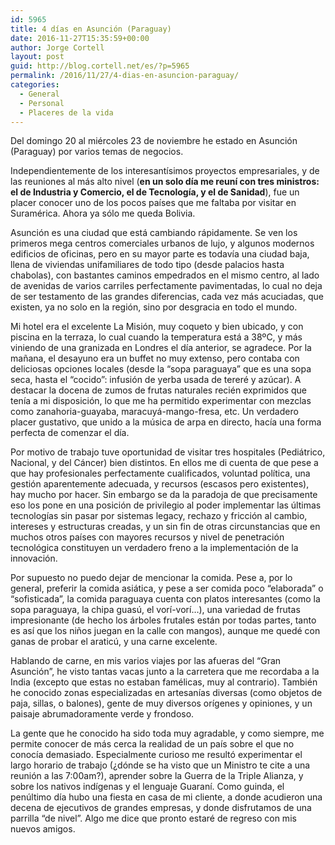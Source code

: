 ```yaml
---
id: 5965
title: 4 días en Asunción (Paraguay)
date: 2016-11-27T15:35:59+00:00
author: Jorge Cortell
layout: post
guid: http://blog.cortell.net/es/?p=5965
permalink: /2016/11/27/4-dias-en-asuncion-paraguay/
categories:
  - General
  - Personal
  - Placeres de la vida
---
```

Del domingo 20 al miércoles 23 de noviembre he estado en Asunción (Paraguay) por varios temas de negocios.

Independientemente de los interesantísimos proyectos empresariales, y de las reuniones al más alto nivel (**en un solo día me reuní con tres ministros: el de Industria y Comercio, el de Tecnología, y el de Sanidad**), fue un placer conocer uno de los pocos países que me faltaba por visitar en Suramérica. Ahora ya sólo me queda Bolivia.

Asunción es una ciudad que está cambiando rápidamente. Se ven los primeros mega centros comerciales urbanos de lujo, y algunos modernos edificios de oficinas, pero en su mayor parte es todavía una ciudad baja, llena de viviendas unifamiliares de todo tipo (desde palacios hasta chabolas), con bastantes caminos empedrados en el mismo centro, al lado de avenidas de varios carriles perfectamente pavimentadas, lo cual no deja de ser testamento de las grandes diferencias, cada vez más acuciadas, que existen, ya no solo en la región, sino por desgracia en todo el mundo.

Mi hotel era el excelente La Misión, muy coqueto y bien ubicado, y con piscina en la terraza, lo cual cuando la temperatura está a 38ºC, y más viniendo de una granizada en Londres el día anterior, se agradece. Por la mañana, el desayuno era un buffet no muy extenso, pero contaba con deliciosas opciones locales (desde la &#8220;sopa paraguaya&#8221; que es una sopa seca, hasta el “cocido”: infusión de yerba usada de tereré y azúcar). A destacar la docena de zumos de frutas naturales recién exprimidos que tenía a mi disposición, lo que me ha permitido experimentar con mezclas como zanahoria-guayaba, maracuyá-mango-fresa, etc. Un verdadero placer gustativo, que unido a la música de arpa en directo, hacía una forma perfecta de comenzar el día.

Por motivo de trabajo tuve oportunidad de visitar tres hospitales (Pediátrico, Nacional, y del Cáncer) bien distintos. En ellos me di cuenta de que pese a que hay profesionales perfectamente cualificados, voluntad política, una gestión aparentemente adecuada, y recursos (escasos pero existentes), hay mucho por hacer. Sin embargo se da la paradoja de que precisamente eso los pone en una posición de privilegio al poder implementar las últimas tecnologías sin pasar por sistemas legacy, rechazo y fricción al cambio, intereses y estructuras creadas, y un sin fin de otras circunstancias que en muchos otros países con mayores recursos y nivel de penetración tecnológica constituyen un verdadero freno a la implementación de la innovación.

Por supuesto no puedo dejar de mencionar la comida. Pese a, por lo general, preferir la comida asiática, y pese a ser comida poco “elaborada” o “sofisticada”, la comida paraguaya cuenta con platos interesantes (como la sopa paraguaya, la chipa guasú, el vorí-vorí&#8230;), una variedad de frutas impresionante (de hecho los árboles frutales están por todas partes, tanto es así que los niños juegan en la calle con mangos), aunque me quedé con ganas de probar el araticú, y una carne excelente.

Hablando de carne, en mis varios viajes por las afueras del “Gran Asunción”, he visto tantas vacas junto a la carretera que me recordaba a la India (excepto que estas no estaban famélicas, muy al contrario). También he conocido zonas especializadas en artesanías diversas (como objetos de paja, sillas, o balones), gente de muy diversos orígenes y opiniones, y un paisaje abrumadoramente verde y frondoso.

La gente que he conocido ha sido toda muy agradable, y como siempre, me permite conocer de más cerca la realidad de un país sobre el que no conocía demasiado. Especialmente curioso me resultó experimentar el largo horario de trabajo (¿dónde se ha visto que un Ministro te cite a una reunión a las 7:00am?), aprender sobre la Guerra de la Triple Alianza, y sobre los nativos indígenas y el lenguaje Guaraní. Como guinda, el penúltimo día hubo una fiesta en casa de mi cliente, a donde acudieron una decena de ejecutivos de grandes empresas, y donde disfrutamos de una parrilla “de nivel”. Algo me dice que pronto estaré de regreso con mis nuevos amigos.